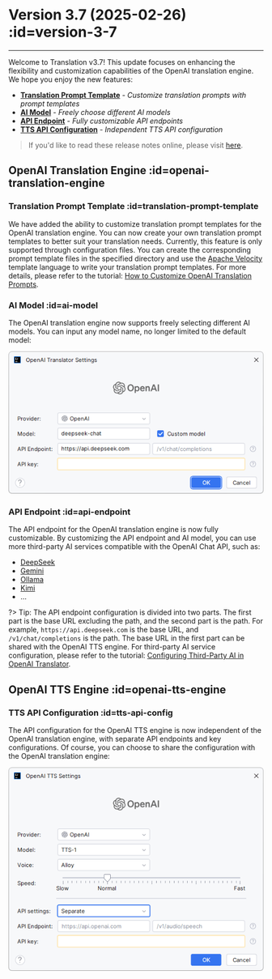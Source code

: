 # Version 3.7 (2025-02-26) :id=version-3-7

---

Welcome to Translation v3.7! This update focuses on enhancing the flexibility and customization capabilities of the OpenAI translation engine. We hope you enjoy the new features:

- [**Translation Prompt Template**](#translation-prompt-template) - _Customize translation prompts with prompt templates_
- [**AI Model**](#ai-model) - _Freely choose different AI models_
- [**API Endpoint**](#api-endpoint) - _Fully customizable API endpoints_
- [**TTS API Configuration**](#tts-api-config) - _Independent TTS API configuration_

> If you'd like to read these release notes online, please visit [here](#/updates ':ignore :target=_blank').

## OpenAI Translation Engine :id=openai-translation-engine

### Translation Prompt Template :id=translation-prompt-template

We have added the ability to customize translation prompt templates for the OpenAI translation engine. You can now create your own translation prompt templates to better suit your translation needs. Currently, this feature is only supported through configuration files. You can create the corresponding prompt template files in the specified directory and use the [Apache Velocity](https://velocity.apache.org/engine/devel/user-guide.html) template language to write your translation prompt templates. For more details, please refer to the tutorial: [How to Customize OpenAI Translation Prompts](/en/tutorial/how_to_customize_translation_prompts.md).

### AI Model :id=ai-model

The OpenAI translation engine now supports freely selecting different AI models. You can input any model name, no longer limited to the default model:

![OpenAI Translation Engine Configuration](/en/updates/img/v3_7/openai_settings.png)

### API Endpoint :id=api-endpoint

The API endpoint for the OpenAI translation engine is now fully customizable. By customizing the API endpoint and AI model, you can use more third-party AI services compatible with the OpenAI Chat API, such as:

- [DeepSeek](https://api-docs.deepseek.com/zh-cn/)
- [Gemini](https://ai.google.dev/gemini-api/docs/openai?hl=zh-cn#rest)
- [Ollama](https://ollama.com)
- [Kimi](https://platform.moonshot.cn/docs/guide/migrating-from-openai-to-kimi)
- ...

?> Tip: The API endpoint configuration is divided into two parts. The first part is the base URL excluding the path, and the second part is the path. For example, `https://api.deepseek.com` is the base URL, and `/v1/chat/completions` is the path. The base URL in the first part can be shared with the OpenAI TTS engine. For third-party AI service configuration, please refer to the tutorial: [Configuring Third-Party AI in OpenAI Translator](/en/tutorial/configuring_3party_ai_in_openai_translator.md).

## OpenAI TTS Engine :id=openai-tts-engine

### TTS API Configuration :id=tts-api-config

The API configuration for the OpenAI TTS engine is now independent of the OpenAI translation engine, with separate API endpoints and key configurations. Of course, you can choose to share the configuration with the OpenAI translation engine:

![OpenAI TTS Engine Configuration](/en/updates/img/v3_7/openai_tts_settings.png)